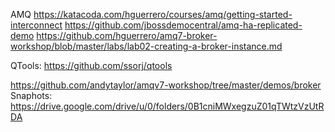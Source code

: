 AMQ
https://katacoda.com/hguerrero/courses/amq/getting-started-interconnect https://github.com/jbossdemocentral/amq-ha-replicated-demo https://github.com/hguerrero/amq7-broker-workshop/blob/master/labs/lab02-creating-a-broker-instance.md

QTools: https://github.com/ssorj/qtools

https://github.com/andytaylor/amqv7-workshop/tree/master/demos/broker Snaphots: https://drive.google.com/drive/u/0/folders/0B1cniMWxegzuZ01qTWtzVzUtRDA
